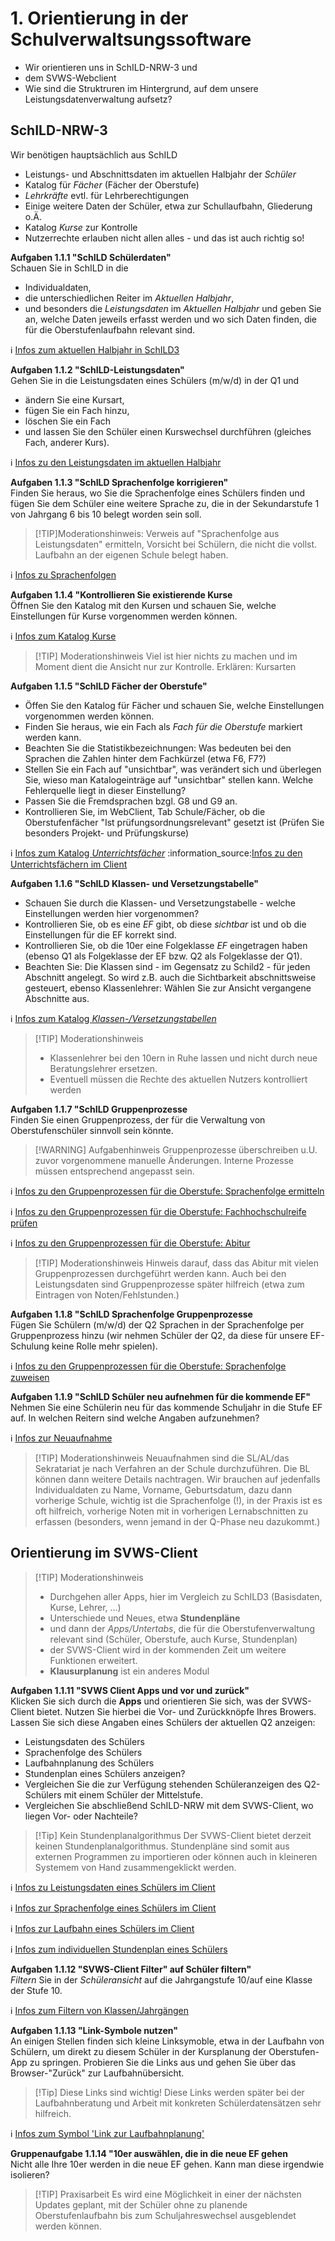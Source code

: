 # 1. Orientierung in der Schulverwaltsungssoftware

+ Wir orientieren uns in SchILD-NRW-3 und
+ dem SVWS-Webclient
+ Wie sind die Struktruren im Hintergrund, auf dem unsere Leistungsdatenverwaltung aufsetz?

## SchILD-NRW-3

Wir benötigen hauptsächlich aus SchILD
+ Leistungs- und Abschnittsdaten im aktuellen Halbjahr der *Schüler*
+ Katalog für *Fächer* (Fächer der Oberstufe)
+ *Lehrkräfte* evtl. für Lehrberechtigungen
+ Einige weitere Daten der Schüler, etwa zur Schullaufbahn, Gliederung o.Ä.
+ Katalog *Kurse* zur Kontrolle
+ Nutzerrechte erlauben nicht allen alles - und das ist auch richtig so!  

**Aufgaben 1.1.1 "SchILD Schülerdaten"**   
Schauen Sie in SchILD in die
+ Individualdaten,
+ die unterschiedlichen Reiter im *Aktuellen Halbjahr*,
+ und besonders die *Leistungsdaten* im *Aktuellen Halbjahr*
und geben Sie an, welche Daten jeweils erfasst werden und wo sich Daten finden, die für die Oberstufenlaufbahn relevant sind.

:information_source: [Infos zum aktuellen Halbjahr in SchILD3](https://schulverwaltungsinfos.nrw.de/svws/wiki/index.php?title=Aktuelles_Halbjahr_/_Aktueller_Abschnitt_(Sch%C3%BCler))

**Aufgaben 1.1.2 "SchILD-Leistungsdaten"**   
Gehen Sie in die Leistungsdaten eines Schülers (m/w/d) in der Q1 und 
+ ändern Sie eine Kursart,
+ fügen Sie ein Fach hinzu,
+ löschen Sie ein Fach
+ und lassen Sie den Schüler einen Kurswechsel durchführen (gleiches Fach, anderer Kurs).

:information_source: [Infos zu den Leistungsdaten im aktuellen Halbjahr](https://schulverwaltungsinfos.nrw.de/svws/wiki/index.php?title=Leistungsdaten_(Aktuelles_Halbjahr_/_Aktueller_Abschnitt#Erfassung_der_Leistungsdaten))

**Aufgaben 1.1.3 "SchILD Sprachenfolge korrigieren"**   
Finden Sie heraus, wo Sie die Sprachenfolge eines Schülers finden und fügen Sie dem Schüler eine weitere Sprache zu, die in der Sekundarstufe 1 von Jahrgang 6 bis 10 belegt worden sein soll.   
>[!TIP]Moderationshinweis: Verweis auf "Sprachenfolge aus Leistungsdaten" ermitteln, Vorsicht bei Schülern, die nicht die vollst. Laufbahn an der eigenen Schule belegt haben.

:information_source: [Infos zu Sprachenfolgen](https://schulverwaltungsinfos.nrw.de/svws/wiki/index.php?title=Laufbahninfo_(Sch%C3%BCler))

**Aufgaben 1.1.4 "Kontrollieren Sie existierende Kurse**   
Öffnen Sie den Katalog mit den Kursen und schauen Sie, welche Einstellungen für Kurse vorgenommen werden können.

:information_source: [Infos zum Katalog Kurse](https://schulverwaltungsinfos.nrw.de/svws/wiki/index.php?title=Kurse_(Schulbezogene_Kataloge))

>[!TIP] Moderationshinweis
> Viel ist hier nichts zu machen und im Moment dient die Ansicht nur zur Kontrolle.
> Erklären: Kursarten

**Aufgaben 1.1.5 "SchILD Fächer der Oberstufe"**   
+ Öffen Sie den Katalog für Fächer und schauen Sie, welche Einstellungen vorgenommen werden können.
+ Finden Sie heraus, wie ein Fach als *Fach für die Oberstufe* markiert werden kann.
+ Beachten Sie die Statistikbezeichnungen: Was bedeuten bei den Sprachen die Zahlen hinter dem Fachkürzel (etwa F6, F7?) 
+ Stellen Sie ein Fach auf "unsichtbar", was verändert sich und überlegen Sie, wieso man Katalogeinträge auf "unsichtbar" stellen kann. Welche Fehlerquelle liegt in dieser Einstellung?
+ Passen Sie die Fremdsprachen bzgl. G8 und G9 an.
+ Kontrollieren Sie, im WebClient, Tab Schule/Fächer, ob die Oberstufenfächer "Ist prüfungsordnungsrelevant" gesetzt ist (Prüfen Sie besonders Projekt- und Prüfungskurse)

:information_source: [Infos zum Katalog *Unterrichtsfächer*](https://schulverwaltungsinfos.nrw.de/svws/wiki/index.php?title=Unterrichtsf%C3%A4cher_(Schulbezogene_Kataloge))   
:information_source:[Infos zu den Unterrichtsfächern im Client](https://doku.svws-nrw.de/webclient/schule/kataloge/sb_faecher/#sonstiges)

**Aufgaben 1.1.6 "SchILD Klassen- und Versetzungstabelle"**   
+ Schauen Sie durch die Klassen- und Versetzungstabelle - welche Einstellungen werden hier vorgenommen?
+ Kontrollieren Sie, ob es eine *EF* gibt, ob diese *sichtbar* ist und ob die Einstellungen für die EF korrekt sind.
+ Kontrollieren Sie, ob die 10er eine Folgeklasse *EF* eingetragen haben (ebenso Q1 als Folgeklasse der EF bzw. Q2 als Folgeklasse der Q1).
+ Beachten Sie: Die Klassen sind - im Gegensatz zu Schild2 - für jeden Abschnitt angelegt. So wird z.B. auch die Sichtbarkeit abschnittsweise gesteuert, ebenso Klassenlehrer: Wählen Sie zur Ansicht vergangene Abschnitte aus.

:information_source: [Infos zum Katalog *Klassen-/Versetzungstabellen*](https://schulverwaltungsinfos.nrw.de/svws/wiki/index.php?title=Klassen-Versetzungstabelle_(Schulbezogene_Kataloge))

> [!TIP] Moderationshinweis
> * Klassenlehrer bei den 10ern in Ruhe lassen und nicht durch neue Beratungslehrer ersetzen.
> * Eventuell müssen die Rechte des aktuellen Nutzers kontrolliert werden



**Aufgaben 1.1.7 "SchILD Gruppenprozesse**   
Finden Sie einen Gruppenprozess, der für die Verwaltung von Oberstufenschüler sinnvoll sein könnte.

> [!WARNING] Aufgabenhinweis
> Gruppenprozesse überschreiben u.U. zuvor vorgenommene manuelle Änderungen. Interne Prozesse müssen entsprechend angepasst sein.

:information_source: [Infos zu den Gruppenprozessen für die Oberstufe: Sprachenfolge ermitteln](https://schulverwaltungsinfos.nrw.de/svws/wiki/index.php?title=Sprachenfolge_aus_Leistungsdaten_ermitteln_(Gruppenprozesse_Allgemein))

:information_source: [Infos zu den Gruppenprozessen für die Oberstufe: Fachhochschulreife prüfen](https://schulverwaltungsinfos.nrw.de/svws/wiki/index.php?title=Fachhochschulreife_pr%C3%BCfen_(Gruppenprozesse_Allgemein))

:information_source: [Infos zu den Gruppenprozessen für die Oberstufe: Abitur](https://schulverwaltungsinfos.nrw.de/svws/wiki/index.php?title=Abitur_(Gruppenprozesse_Abitur))


>[!TIP] Moderationshinweis
> Hinweis darauf, dass das Abitur mit vielen Gruppenprozessen durchgeführt werden kann.
> Auch bei den Leistungsdaten sind Gruppenprozesse später hilfreich (etwa zum Eintragen von Noten/Fehlstunden.)



**Aufgaben 1.1.8 "SchILD Sprachenfolge Gruppenprozesse**   
Fügen Sie Schülern (m/w/d) der Q2 Sprachen in der Sprachenfolge per Gruppenprozess hinzu (wir nehmen Schüler der Q2, da diese für unsere EF-Schulung keine Rolle mehr spielen).

:information_source: [Infos zu den Gruppenprozessen für die Oberstufe: Sprachenfolge zuweisen](https://schulverwaltungsinfos.nrw.de/svws/wiki/index.php?title=Sprachenfolge_zuweisen_(Gruppenprozesse_Allgemein))

**Aufgaben 1.1.9 "SchILD Schüler neu aufnehmen für die kommende EF"**   
Nehmen Sie eine Schülerin neu für das kommende Schuljahr in die Stufe EF auf. In welchen Reitern sind welche Angaben aufzunehmen?

:information_source: [Infos zur Neuaufnahme](https://schulverwaltungsinfos.nrw.de/svws/wiki/index.php?title=Neuaufnahmen_in_Schild-NRW_(Tutorial))

>[!TIP] Moderationshinweis
> Neuaufnahmen sind die SL/AL/das Sekratariat je nach Verfahren an der Schule durchzuführen. Die BL können dann weitere Details nachtragen.
> Wir brauchen auf jedenfalls Individualdaten zu Name, Vorname, Geburtsdatum, dazu dann vorherige Schule, wichtig ist die Sprachenfolge (!), in der Praxis ist es oft hilfreich, vorherige Noten mit in vorherigen Lernabschnitten zu erfassen (besonders, wenn jemand in der Q-Phase neu dazukommt.)

## Orientierung im SVWS-Client

> [!TIP] Moderationshinweis
> + Durchgehen aller Apps, hier im Vergleich zu SchILD3 (Basisdaten, Kurse, Lehrer, ...)
> + Unterschiede und Neues, etwa **Stundenpläne**
> + und dann der *Apps/Untertabs*, die für die Oberstufenverwaltung relevant sind (Schüler, Oberstufe, auch Kurse, Stundenplan)
> + der SVWS-Client wird in der kommenden Zeit um weitere Funktionen erweitert.
> + **Klausurplanung** ist ein anderes Modul



**Aufgaben 1.1.11 "SVWS Client Apps und vor und zurück"**   
Klicken Sie sich durch die **Apps** und orientieren Sie sich, was der SVWS-Client bietet. Nutzen Sie hierbei die Vor- und Zurückknöpfe Ihres Browers.  
Lassen Sie sich diese Angaben eines Schülers der aktuellen Q2 anzeigen:
+ Leistungsdaten des Schülers
+ Sprachenfolge des Schülers
+ Laufbahnplanung des Schülers
+ Stundenplan eines Schülers anzeigen?
+ Vergleichen Sie die zur Verfügung stehenden Schüleranzeigen des Q2-Schülers mit einem Schüler der Mittelstufe.
+ Vergleichen Sie abschließend SchILD-NRW mit dem SVWS-Client, wo liegen Vor- oder Nachteile?

>[!Tip] Kein Stundenplanalgorithmus
> Der SVWS-Client bietet derzeit keinen Stundenplanalgorithmus. Stundenpläne sind somit aus externen Programmen zu importieren oder können auch in kleineren Systemem von Hand zusammengeklickt werden.

:information_source: [Infos zu Leistungsdaten eines Schülers im Client](https://doku.svws-nrw.de/webclient/schueler/lernabschnitte/leistungsdaten/)   

:information_source: [Infos zur Sprachenfolge eines Schülers im Client](https://doku.svws-nrw.de/webclient/schueler/sprachen/)   

:information_source: [Infos zur Laufbahn eines Schülers im Client](https://doku.svws-nrw.de/webclient/schueler/laufbahnplanung/)   

:information_source: [Infos zum individuellen Stundenplan eines Schülers](https://doku.svws-nrw.de/webclient/schueler/stundenplan/)   

**Aufgaben 1.1.12 "SVWS-Client Filter" auf Schüler filtern"**   
*Filtern* Sie in der *Schüleransicht* auf die Jahrgangstufe 10/auf eine Klasse der Stufe 10.

:information_source: [Infos zum Filtern von Klassen/Jahrgängen](https://doku.svws-nrw.de/webclient/schueler/)

**Aufgaben 1.1.13 "Link-Symbole nutzen"**   
An einigen Stellen finden sich kleine Linksymoble, etwa in der Laufbahn von Schülern, um direkt zu diesem Schüler in der Kursplanung der Oberstufen-App zu springen. Probieren Sie die Links aus und gehen Sie über das Browser-"Zurück" zur Laufbahnübersicht.

>[!Tip] Diese Links sind wichtig!
> Diese Links werden später bei der Laufbahnberatung und Arbeit mit konkreten Schülerdatensätzen sehr hilfreich.

:information_source: [Infos zum Symbol 'Link zur Laufbahnplanung'](https://doku.svws-nrw.de/webclient/gost/)

**Gruppenaufgabe 1.1.14 "10er auswählen, die in die neue EF gehen**    
Nicht alle Ihre 10er werden in die neue EF gehen. Kann man diese irgendwie isolieren?

>[!TIP] Praxisarbeit
> Es wird eine Möglichkeit in einer der nächsten Updates geplant, mit der Schüler ohne zu planende Oberstufenlaufbahn bis zum Schuljahreswechsel ausgeblendet werden können.


